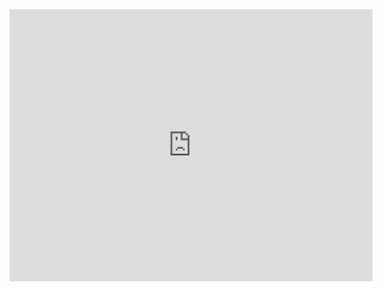 
<iframe width="640" height="480" src="https://www.youtube.com/embed/videoseries?list=PL8M2BTs8T8z48E5d8IlTg9ThDoq7c23aK" frameborder="0" allow="autoplay; encrypted-media" allowfullscreen></iframe>
